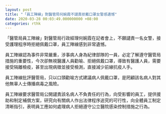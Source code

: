 ```yaml
---
layout: post
title: "「員工陣線」對醫管局何婉霞不譴責拒戴口罩女警感遺憾"
date: 2020-03-28 00:03:49.000000000 +08:00
categories: rthk
---
```


「醫管局員工陣線」對醫管局行政經理何婉霞在記者會上，不願譴責一名女警，接受護理程序時拒絕佩戴口罩，員工陣線感到非常遺憾。

員工陣線認為事件非常嚴重，涉事病人身為紀律部隊的一員，必定了解遵守醫管局措施的重要性，今次卻無視醫護人員勸喻、拒絕佩戴口罩，導致有醫護人員，需要接受隔離檢疫，甚至出現病徵並接受檢測，直接減少前線抗疫人手。

員工陣線批評醫管局，只以口頭勸喻方式建議病人佩戴口罩，是罔顧該名病人對其他無辜人士傳播病毒之風險。

員工陣線要求醫管局公開譴責該名病人不負責任的行為，向受影響的員工，提供援助和制定補償方案，研究向有關病人作出法律程序追究的可行性，向全體員工制定清晰指引，表明員工應如何處理病人拒絕遵守公立醫院感染控制措施之行為。

